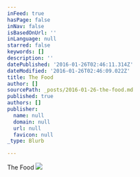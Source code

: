 ```yaml
---
inFeed: true
hasPage: false
inNav: false
isBasedOnUrl: ''
inLanguage: null
starred: false
keywords: []
description: ''
datePublished: '2016-01-26T02:46:11.314Z'
dateModified: '2016-01-26T02:46:09.022Z'
title: The Food
author: []
sourcePath: _posts/2016-01-26-the-food.md
published: true
authors: []
publisher:
  name: null
  domain: null
  url: null
  favicon: null
_type: Blurb

---
```

The Food
![](https://s3-us-west-2.amazonaws.com/the-grid-img/p/4c2a50625a474e3b424507185e3106f710c7e4ce.jpg)